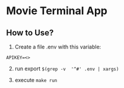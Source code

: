 # Movie Terminal App

## How to Use?

1. Create a file .env with this variable:

```
APIKEY=<>
```

2. run export `$(grep -v  '^#' .env | xargs)`

3. execute `make run`

